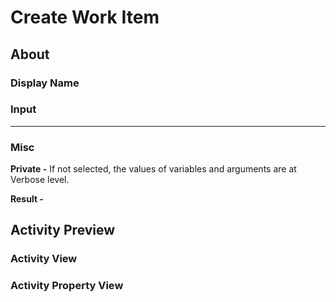 # Create Work Item

## About

### Display Name

### Input

***

### Misc

**Private -** If not selected, the values of variables and arguments are at Verbose level.

**Result -**

## Activity Preview

### Activity View

### Activity Property View


